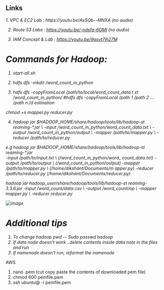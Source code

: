 ## Links ##
<i>
1. VPC & EC2 Lab : https://youtu.be/AsSQb--MNXA (no audio)
  
2. Route 53 Labs : https://youtu.be/-ndsfa-6GMI (no audio)
   
3. IAM Concept & Lab : https://youtu.be/9asvt7jh27M
# Commands for Hadoop:

1. start-all.sh

2. hdfs dfs -mkdir /word_count_in_python

3. hdfs dfs -copyFromLocal /path/to/local/word_count_data.t xt /word_count_in_python/
#hdfs dfs -copyFromLocal /path 1 /path 2 .... /path n /d estination

chmod +x mapper.py reducer.py

4. hadoop jar $HADOOP_HOME/share/hadoop/tools/lib/hadoop-st reaming-*.jar \\
-input /word_count_in_python/word_count_data.txt \\ -output /word_count_in_python/output \\
-mapper /path/to/mapper.py \\ -reducer /path/to/reducer.py

e.g 
hadoop jar $HADOOP_HOME/share/hadoop/tools/lib/hadoop-st reaming-*.jar \
-input /path/to/input.txt \ (/word_count_in_python/word_ count_data.txt)
-output /path/to/output \ (/word_count_in_python/output) -mapper /path/to/mapper.py \ (/home/dikshant/Documents/m apper.py)
-reducer /path/to/reducer.py (/home/dikshant/Documents/reducer.py)

hadoop jar hadoop_user/share/hadoop/tools/lib/hadoop-st reaming-3.3.6.jar 
-input /word_count/data.csv \\ -output /word_count/op \\
-mapper mapper.py \\ -reducer reducer.py

![image](https://github.com/user-attachments/assets/0a36bacc-3bd9-4b29-9369-2e14cb031469)

# Additional tips
1. To change hadoop pwd -- Sudo passwd hadoop
2. If data node doesn't work ..delete contents inside data note in the files and run
3. If namenode doesn't run, reformat the namenode
</i>


AWS
1. nano <pemfile>.pem (cut copy paste the contents of downloaded pem file)
2. chmod 600 pemfile.pem
3. ssh ubuntu@<ip> -i pemfile.pem
</i>
